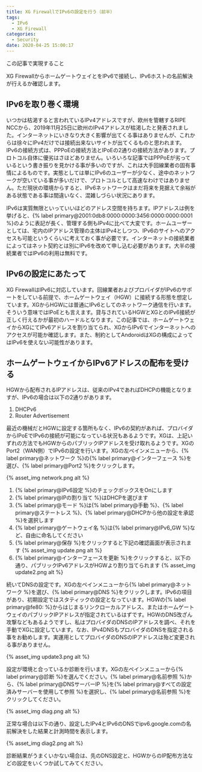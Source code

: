 ```yaml
---
title: XG FirewallでIPv6の設定を行う（前半）
tags:
  - IPv6
  - XG Firewall
categories:
  - Security
date: 2020-04-25 15:00:17
---
```

<p class="onepoint">この記事で実現すること</p>
XG FirewallからホームゲートウェイとをIPv6で接続し、IPv6ホストの名前解決が行えるか確認します。

<!-- more -->

## IPv6を取り巻く環境

いつかは枯渇すると言われているIPv4アドレスですが、欧州を管轄するRIPE NCCから、2019年11月25日に欧州のIPv4アドレスが枯渇したと発表されました。インターネットにいきなり大きく影響が出てくる事はありませんが、これからは徐々にIPv4だけでは接続出来ないサイトが出てくるものと思われます。IPv6の接続方式は、PPPoEの接続方法とIPoEの2通りの接続方法があります。プロトコル自体に優劣はさほどありません。いろいろな記事ではPPPoEが劣っているという書き振りを見かける事が多いのですが、これは大手回線業者の固有事情によるものです。実態としては単にIPv6のユーザーが少なく、途中のネットワークが空いている事が多いだけで、プロトコルとして高速なわけではありません。ただ現状の環境からすると、IPv6ネットワークはまだ将来を見据えて余裕がある状態である事は間違いなく、混雑しづらい状況にあります。

IPv6は実質無限といっていいほどのアドレス空間を持ちます。IPアドレスは例を挙げると、{% label primary@2001:0db8:0000:0000:3456:0000:0000:0001 %}のように表記が長く、管理する側もIPv4に比べて大変です。ホームユーザーとしては、宅内のIPアドレス管理の主体はIPv4としつつ、IPv6のサイトへのアクセスも可能というくらいに考えておく事が必要です。インターネットの接続業者によってはネット契約とは別にIPv6を改めて申し込む必要があります。大半の接続業者ではIPv6の利用は無料です。

## IPv6の設定にあたって

XG FirewallはIPv6に対応しています。回線業者およびプロバイダがIPv6のサポートをしている前提で、ホームゲートウェイ（HGW）に接続する形態を想定しています。XGからHGWには普通にIPv6としてのネットワーク通信を行います。そういう意味ではIPoEとも言えます。貸与されているHGWとXGとのIPv6接続が正しく行えるかが最初のハードルとなります。この記事では、ホームゲートウェイからXGにてIPv6アドレスを割り当てられ、XGからIPv6でインターネットへのアクセスが可能か確認します。また、制約としてAndoroidはXGの構成によってはIPv6を使えない可能性があります。

## ホームゲートウェイからIPv6アドレスの配布を受ける

HGWから配布されるIPアドレスは、従来のIPv4であればDHCPの機能となりますが、IPv6の場合は以下の2通りがあります。

1. DHCPv6
2. Router Advertisement

最近の機械だとHGWに設定する箇所もなく、IPv6の契約があれば、プロバイダからIPoEでIPv6の接続が可能になっている状況もあるようです。XGは、上記いずれの方法でもHGWからのパブリックIPアドレスを受け取れるようです。XGのPort2（WAN側）でIPv6の設定を行います。XGの左ペインメニューから、{% label primary@ネットワーク %}の{% label primary@インターフェース %}を選び、{% label primary@Port2 %}をクリックします。

{% asset_img network.png alt %}

1. {% label primary@IPv6設定 %}のチェックボックスをOnにします
2. {% label primary@IPの割り当て %}はDHCPを選びます
3. {% label primary@モード %}は{% label primary@手動 %}、{% label primary@ステートレス %}、{% label primary@DHCPから他の設定を承認 %}を選択します
4. {% label primary@ゲートウェイ名 %}は{% label primary@IPv6_GW %}など、自由に命名してください
5. {% label primary@保存 %}をクリックすると下記の確認画面が表示されます
 {% asset_img update.png alt %}
6. {% label primary@インターフェースを更新 %}をクリックすると、以下の通り、パブリックIPv6アドレスがHGWより割り当てられます
 {% asset_img update2.png alt %}

続いてDNSの設定です。XGの左ペインメニューから{% label primary@ネットワーク %}を選び、{% label primary@DNS %}をクリックします。IPv6の項目があり、初期設定ではスタティックの設定となっています。HGWの{% label primary@fe80: %}からはじまるリンクローカルアドレス、またはホームゲートウェイのパブリックIPアドレスが指定されているはずです。HGWのDNS改ざん攻撃などもあるようですし、私はプロバイダのDNSのIPアドレスを調べ、それを手動でXGに設定しています。なお、IPv4DNSもプロバイダのDNSを指定される事をお勧めします。実運用としてプロバイダのDNSのIPアドレスは殆ど変更される事がありません。

{% asset_img update3.png alt %}

設定が環境と合っているか診断を行います。XGの左ペインメニューから{% label primary@診断 %}を選んでください。{% label primary@名前参照 %}から、{% label primary@DNSサーバーIP %}を{% label primary@すべての設定済みサーバーを使用して参照 %}を選択し、{% label primary@名前参照 %}をクリックしてください。

 {% asset_img diag.png alt %}

正常な場合は以下の通り、設定したIPv4とIPv6のDNSでipv6.google.comの名前解決をした結果と計測時間を表示します。

 {% asset_img diag2.png alt %}

診断結果がうまくいかない場合は、先のDNS設定と、HGWからのIP配布方法などの設定をいくつか試してみてください。
